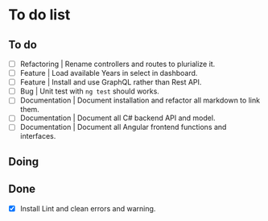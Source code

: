 # To do list

## To do
- [ ] Refactoring | Rename controllers and routes to plurialize it.
- [ ] Feature | Load available Years in select in dashboard.
- [ ] Feature | Install and use GraphQL rather than Rest API.
- [ ] Bug | Unit test with `ng test` should works.
- [ ] Documentation | Document installation and refactor all markdown to link them.
- [ ] Documentation | Document all C# backend API and model.
- [ ] Documentation | Document all Angular frontend functions and interfaces.

## Doing

## Done
- [x] Install Lint and clean errors and warning.